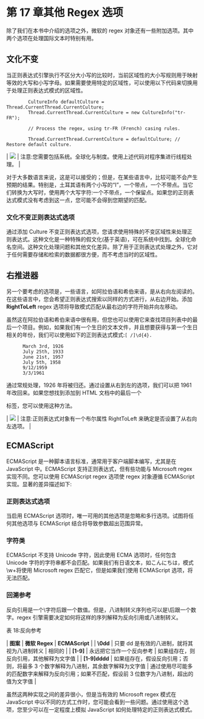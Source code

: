 # 第 17 章其他 Regex 选项

除了我们在本书中介绍的选项之外，微软的 regex 对象还有一些附加选项。其中两个选项在处理国际文本时特别有用。

## 文化不变

当正则表达式引擎执行不区分大小写的比较时，当前区域性的大小写规则用于映射等效的大写和小写字母。如果需要使用特定的区域性，可以使用以下代码来切换用于处理正则表达式模式的区域性。

```
        CultureInfo defaultCulture = Thread.CurrentThread.CurrentCulture;
        Thread.CurrentThread.CurrentCulture = new CultureInfo("tr-FR");

        // Process the regex, using tr-FR (French) casing rules.

        Thread.CurrentThread.CurrentCulture = defaultCulture; // Restore default culture.

```

| ![](../Images/note.png) | 注意:您需要包括系统。全球化与制度。使用上述代码对程序集进行线程处理。 |

对于大多数语言来说，这是可以接受的；但是，在某些语言中，比较可能不会产生预期的结果。特别是，土耳其语有两个小写的“I”，一个带点，一个不带点。当它们转换为大写时，使用两个大写字符:一个不带点，一个保留点。如果您的正则表达式模式没有考虑到这一点，您可能不会得到您期望的匹配。

### 文化不变正则表达式选项

通过添加 Culture 不变正则表达式选项，您请求使用特殊的不变区域性来处理正则表达式。这种文化是一种特殊的假文化(基于英语)，可在系统中找到。全球化命名空间。这种文化处理问题和其他文化差异。除了用于正则表达式处理之外，它对于任何需要存储和检索的数据都很方便，而不考虑当时的区域性。

## 右推进器

另一个要考虑的选项是，一些语言，如阿拉伯语和希伯来语，是从右向左阅读的。在这些语言中，您会希望正则表达式搜索以同样的方式进行，从右边开始。添加 **RightToLeft** regex 选项将导致模式匹配从最右边的字符开始并向左移动。

虽然这在阿拉伯语和希伯来语中很有用，但您也可以使用它来查找项目列表中的最后一个项目。例如，如果我们有一个生日的文本文件，并且想要获得与第一个生日相关的年份，我们可以使用如下的正则表达式模式:`[ /]\d{4}.`

```
      March 3rd, 1926
      July 25th, 1933
      June 21st, 1957
      July 5th, 1958
      9/12/1959
      3/3/1961

```

通过常规处理，1926 年将被归还。通过设置从右到左的选项，我们可以把 1961 年改回来。如果您想找到添加到 HTML 文档中的最后一个

标签，您可以使用这种方法。

| ![](../Images/note.png) | 注意:正则表达式对象有一个布尔属性 RightToLeft 来确定是否设置了从右向左选项。 |

## ECMAScript

ECMAScript 是一种脚本语言标准，通常用于客户端脚本编写，尤其是在 JavaScript 中。ECMAScript 支持正则表达式，但有些功能与 Microsoft regex 实现不同。您可以使用 ECMAScript regex 选项使 regex 对象遵循 ECMAScript 实现。显著的差异描述如下:

### 正则表达式选项

当启用 ECMAScript 选项时，唯一可用的其他选项是忽略和多行选项。试图将任何其他选项与 ECMAScript 结合将导致参数超出范围异常。

### 字符类

ECMAScript 不支持 Unicode 字符，因此使用 ECMA 选项时，任何包含 Unicode 字符的字符串都不会匹配。如果我们有日语文本，如こんにちは，模式\w+将使用 Microsoft regex 匹配它，但是如果我们使用 ECMAScript 选项，将无法匹配。

### 回溯参考

反向引用是一个\字符后跟一个数值。但是，八进制转义序列也可以是\后跟一个数字。regex 引擎需要决定如何将这样的序列解释为反向引用或八进制转义。

表 18:反向参考

| **图案** | **微软 Regex** | **ECMAScript** |
| **\0dd** | 只要 dd 是有效的八进制，就将其视为八进制转义 | 相同的 |
| **\[1-9]** | 永远把它当作一个反向参考 | 如果组存在，则反向引用，其他解释为文字值 |
| **\[1-9]dddd** | 如果组存在，假设反向引用；否则，将最多 3 个数字解释为八进制，其余数字解释为文字值 | 通过使用尽可能多的匹配数字来解释为反向引用；如果不匹配，假设前 3 位数字为八进制，超出的值为文字值 |

虽然这两种实现之间的差异很小，但是当有效的 Microsoft regex 模式在 JavaScript 中以不同的方式工作时，您可能会看到一些问题。通过使用这个选项，您至少可以在一定程度上模拟 JavaScript 如何处理特定的正则表达式模式。